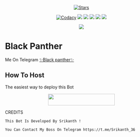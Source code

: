 <p align="center">
    <a href="https://github.com/Srikanth-36/Black-Panther-RoBot/stargazers"><img src="https://img.shields.io/github/stars/Srikanth-36/Black-Panther-RoBot?label=Stars&style=flat-square&logo=github&color=F10070" alt="Stars" /></a>
</p>
<p align="center">
    <a href="https://app.codacy.com/manual/Srikanth-36/Black-Panther-RoBot/dashboard"> <img src="https://img.shields.io/codacy/grade/4d58f2a402b54aed8a7d95f7add45a81?color=brightgreen&logo=codacy&logoColor=green&style=for-the-badge" alt="Codacy" /></a>
    <a href="https://github.com/Srikanth-36/Black-Panther-RoBot"> <img src="https://img.shields.io/github/repo-size/noob-kittu/YoneRobot?color=orange&logo=github&logoColor=green&style=for-the-badge" /></a>
    <a href="https://github.com/Srikanth-36/Black-Panther-RoBot/commits/prince"> <img src="https://img.shields.io/github/last-commit/Srikanth-36/Black-Panther-RoBot?color=blue&logo=github&logoColor=green&style=for-the-badge" /></a>
    <a href="https://github.com/Srikanth-36/Black-Panther-RoBot/issues"> <img src="https://img.shields.io/github/issues/Srikanth-36/Black-Panther-RoBot?color=blueviolet&logo=github&logoColor=green&style=for-the-badge" /></a>
    <a href="https://github.com/Srikanth-36/Black-Panther-RoBot/network/members"> <img src="https://img.shields.io/github/forks/Srikanth-36/Black-Panther-RoBot?color=red&logo=github&logoColor=green&style=for-the-badge" /></a>  
    <a href="https://pypi.org/project/Telethon/"> <img src="https://img.shields.io/pypi/v/telethon?color=yellow&label=telethon&logo=python&logoColor=green&style=for-the-badge" /></a>
</p>

<p align="center">
  <img src="https://telegra.ph/file/52b283a922675df93432a.jpg">
</p>

# Black Panther
Me On Telegram [✨Black panther✨](https://t.me/king_Panther_Bot)

## How To Host
The easiest way to deploy this Bot
<p align="center"><a href="https://heroku.com/deploy?template=https://github.com/Srikanth-36/Black-Panther-RoBot"> <img src="https://img.shields.io/badge/Deploy%20To%20Heroku-black?style=for-the-badge&logo=heroku" width="220" height="38.45"/></a></p>
 
CREDITS
```
This Bot Is Developed By Srikanth ! 

You Can Contact My Boss On Telegram https://t.me/Srikanth_36



```

